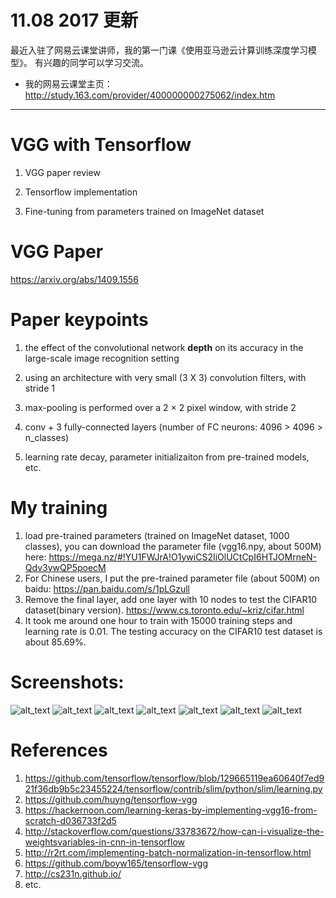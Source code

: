 # 11.08 2017 更新
最近入驻了网易云课堂讲师，我的第一门课《使用亚马逊云计算训练深度学习模型》。
有兴趣的同学可以学习交流。
* 我的网易云课堂主页： http://study.163.com/provider/400000000275062/index.htm
---

# VGG with Tensorflow
1. VGG paper review

2. Tensorflow implementation

3. Fine-tuning from parameters trained on ImageNet dataset
# VGG Paper
https://arxiv.org/abs/1409.1556

# Paper keypoints
1. the effect of the convolutional network **depth** on its accuracy in the large-scale image recognition setting
  
2. using an architecture with very small (3 X 3) convolution filters, with stride 1
  
3. max-pooling is performed over a 2 × 2 pixel window, with stride 2
  
4. conv + 3 fully-connected layers (number of FC neurons: 4096 > 4096 > n_classes)
  
5. learning rate decay, parameter initializaiton from pre-trained models, etc.
# My training
1. load pre-trained parameters (trained on ImageNet dataset, 1000 classes), you can download the parameter file (vgg16.npy, about 500M) here:
https://mega.nz/#!YU1FWJrA!O1ywiCS2IiOlUCtCpI6HTJOMrneN-Qdv3ywQP5poecM
2. For Chinese users, I put the pre-trained parameter file (about 500M) on baidu: https://pan.baidu.com/s/1pLGzull
2. Remove the final layer, add one layer with 10 nodes to test the CIFAR10 dataset(binary version).
https://www.cs.toronto.edu/~kriz/cifar.html
3. It took me around one hour to train with 15000 training steps and learning rate is 0.01. The testing accuracy on the CIFAR10 test dataset is about 85.69%.
# Screenshots:
![alt_text](https://github.com/kevin28520/My-TensorFlow-tutorials/blob/master/04%20VGG%20Tensorflow/images/000.JPG?raw=true)
![alt_text](https://github.com/kevin28520/My-TensorFlow-tutorials/blob/master/04%20VGG%20Tensorflow/images/001.JPG?raw=true)
![alt_text](https://github.com/kevin28520/My-TensorFlow-tutorials/blob/master/04%20VGG%20Tensorflow/images/002.JPG?raw=true)
![alt_text](https://github.com/kevin28520/My-TensorFlow-tutorials/blob/master/04%20VGG%20Tensorflow/images/007.png?raw=true)
![alt_text](https://github.com/kevin28520/My-TensorFlow-tutorials/blob/master/04%20VGG%20Tensorflow/images/008.JPG?raw=true)
![alt_text](https://github.com/kevin28520/My-TensorFlow-tutorials/blob/master/04%20VGG%20Tensorflow/images/009.JPG?raw=true)
![alt_text](https://github.com/kevin28520/My-TensorFlow-tutorials/blob/master/04%20VGG%20Tensorflow/images/010.JPG?raw=true)
# References
1. https://github.com/tensorflow/tensorflow/blob/129665119ea60640f7ed921f36db9b5c23455224/tensorflow/contrib/slim/python/slim/learning.py
2. https://github.com/huyng/tensorflow-vgg
3. https://hackernoon.com/learning-keras-by-implementing-vgg16-from-scratch-d036733f2d5
4. http://stackoverflow.com/questions/33783672/how-can-i-visualize-the-weightsvariables-in-cnn-in-tensorflow
5. http://r2rt.com/implementing-batch-normalization-in-tensorflow.html
6. https://github.com/boyw165/tensorflow-vgg
7. http://cs231n.github.io/
8. etc.
